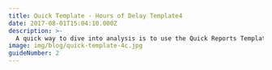 ```yaml
---
title: Quick Template - Hours of Delay Template4
date: 2017-08-01T15:04:10.000Z
description: >-
  A quick way to dive into analysis is to use the Quick Reports Templates on the Dashboard. In this guide you'll learn how to access the Quick Templates, and a quick and easy report for Hours of Delay on your custom route or corridor.
image: img/blog/quick-template-4c.jpg
guideNumber: 2
---
```


